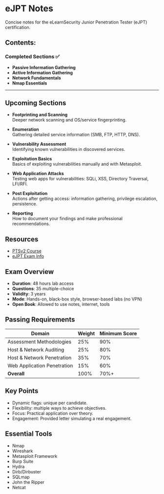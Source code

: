# eJPT Notes

Concise notes for the eLearnSecurity Junior Penetration Tester (eJPT) certification.

## Contents:
### Completed Sections ✅

- **Passive Information Gathering**  
- **Active Information Gathering**  
- **Network Fundamentals**  
- **Nmap Essentials**

---

## Upcoming Sections

- **Footprinting and Scanning**  
  Deeper network scanning and OS/service fingerprinting.

- **Enumeration**  
  Gathering detailed service information (SMB, FTP, HTTP, DNS).

- **Vulnerability Assessment**  
  Identifying known vulnerabilities in discovered services.

- **Exploitation Basics**  
  Basics of exploiting vulnerabilities manually and with Metasploit.

- **Web Application Attacks**  
  Testing web apps for vulnerabilities: SQLi, XSS, Directory Traversal, LFI/RFI.

- **Post Exploitation**  
  Actions after getting access: information gathering, privilege escalation, persistence.

- **Reporting**  
  How to document your findings and make professional recommendations.


## Resources
- [PTSv2 Course](https://my.ine.com/learning-paths)
- [eJPT Exam Info](https://security.ine.com/certifications/ejpt-certification/)

## Exam Overview
- **Duration**: 48 hours lab access
- **Questions**: 35 multiple-choice
- **Validity**: 3 years
- **Mode**: Hands-on, black-box style, browser-based labs (no VPN)
- **Open Book**: Allowed to use notes, internet, tools

## Passing Requirements
| Domain                         | Weight | Minimum Score |
|---------------------------------|--------|---------------|
| Assessment Methodologies       | 25%    | 90%           |
| Host & Network Auditing        | 25%    | 80%           |
| Host & Network Penetration     | 35%    | 70%           |
| Web Application Penetration    | 15%    | 60%           |
| **Overall**                    | 100%   | 70%+          |

## Key Points
- Dynamic flags: unique per candidate.
- Flexibility: multiple ways to achieve objectives.
- Focus: Practical application over theory.
- Engagement: Provided letter simulating a real engagement.

## Essential Tools
- Nmap
- Wireshark
- Metasploit Framework
- Burp Suite
- Hydra
- Dirb/Dirbuster
- SQLmap
- John the Ripper
- Netcat

